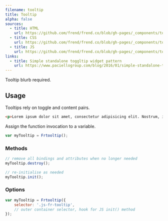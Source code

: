 ```yaml
---
filename: tooltip
title: Tooltip
alpha: false
sources:
  - title: HTML
    url: https://github.com/frend/frend.co/blob/gh-pages/_components/tooltip/tooltip.html
  - title: CSS
    url: https://github.com/frend/frend.co/blob/gh-pages/_components/tooltip/tooltip.css
  - title: JS
    url: https://github.com/frend/frend.co/blob/gh-pages/_components/tooltip/tooltip.js
links:
  - title: Simple standalone toggltip widget pattern
    url: https://www.paciellogroup.com/blog/2016/01/simple-standalone-toggletip-widget-pattern/
---
```


Tooltip blurb required.


## Usage

Tooltips rely on toggle and content pairs.

~~~ html
<p>Lorem ipsum dolor sit amet, consectetur adipisicing elit. Nostrum, inventore consequatur veniam non quam, debitis dolore eius officiis a nihil aliquam! Maxime asperiores ut, veniam reiciendis, error quisquam quod reprehenderit!</p>
~~~

Assign the function invocation to a variable.

~~~ js
var myTooltip = Frtooltip();
~~~

### Methods

~~~ js
// remove all bindings and attributes when no longer needed
myTooltip.destroy();

// re-initialise as needed
myTooltip.init();
~~~

### Options

~~~ js
var myTooltip = Frtooltip({
	selector: '.js-fr-tooltip',
	// outer container selector, hook for JS init() method
});
~~~